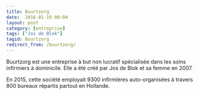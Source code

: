 ```yaml
---
title: Buurtzorg
date:  2016-01-19 00:04
layout: post
category: [entreprise]
tags: ["Jos de Blok"]
tagid: Buurtzorg
redirect_from: /buurtzorg/
---
```


Buurtzorg est une entreprise à but non lucratif spécialisée dans les soins infirmiers à dominicile. Elle a été créé par Jos de Blok et sa femme en 2007.

En 2015, cette société employait 9300 infirmières auto-organisées à travers 800 bureaux répartis partout en Hollande.

